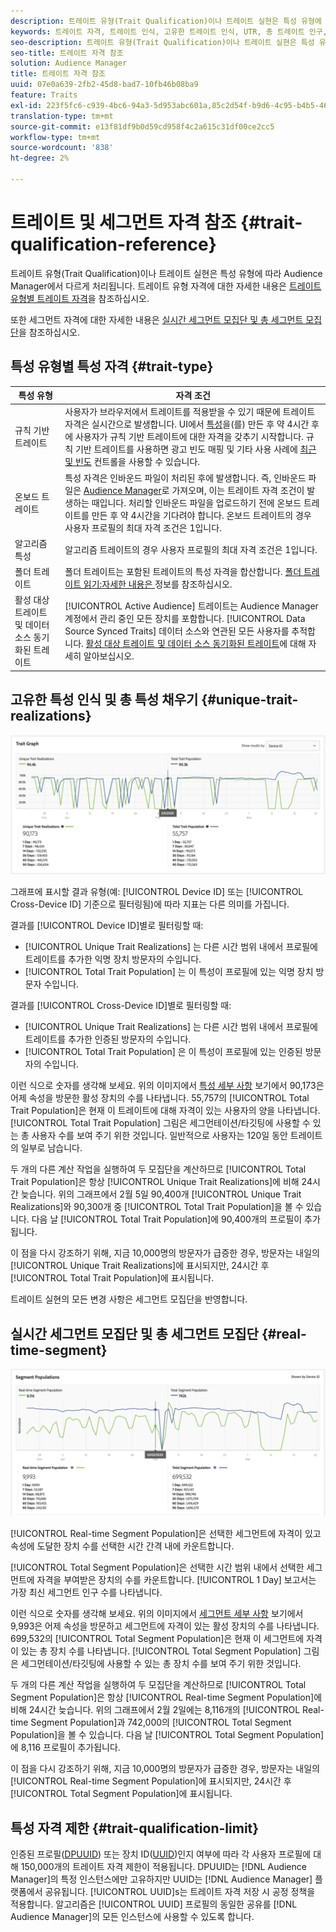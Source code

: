 ```yaml
---
description: 트레이트 유형(Trait Qualification)이나 트레이트 실현은 특성 유형에 따라 Audience Manager에서 다르게 처리됩니다. 트레이트 자격에 대한 자세한 내용은 아래 표를 참조하십시오.
keywords: 트레이트 자격, 트레이트 인식, 고유한 트레이트 인식, UTR, 총 트레이트 인구, TTP
seo-description: 트레이트 유형(Trait Qualification)이나 트레이트 실현은 특성 유형에 따라 Audience Manager에서 다르게 처리됩니다. 트레이트 자격에 대한 자세한 내용은 아래 표를 참조하십시오.
seo-title: 트레이트 자격 참조
solution: Audience Manager
title: 트레이트 자격 참조
uuid: 07e0a639-2fb2-45d8-bad7-10fb46b08ba9
feature: Traits
exl-id: 223f5fc6-c939-4bc6-94a3-5d953abc601a,85c2d54f-b9d6-4c95-b4b5-466119effc2a,85c2d54f-b9d6-4c95-b4b5-466119effc2a,223f5fc6-c939-4bc6-94a3-5d953abc601a
translation-type: tm+mt
source-git-commit: e13f81df9b0d59cd958f4c2a615c31df00ce2cc5
workflow-type: tm+mt
source-wordcount: '838'
ht-degree: 2%

---
```


# 트레이트 및 세그먼트 자격 참조 {#trait-qualification-reference}

트레이트 유형(Trait Qualification)이나 트레이트 실현은 특성 유형에 따라 Audience Manager에서 다르게 처리됩니다. 트레이트 유형 자격에 대한 자세한 내용은 [트레이트 유형별 트레이트 자격](#trait-type)을 참조하십시오.

또한 세그먼트 자격에 대한 자세한 내용은 [실시간 세그먼트 모집단 및 총 세그먼트 모집단](#real-time-segment)을 참조하십시오.



## 특성 유형별 특성 자격 {#trait-type}

| 특성 유형 | 자격 조건 |
|---|---|
| 규칙 기반 트레이트 | 사용자가 브라우저에서 트레이트를 적용받을 수 있기 때문에 트레이트 자격은 실시간으로 발생합니다. UI에서 [특성](create-onboarded-rule-based-traits.md#create-rules-based-or-onboarded-traits)을(를) 만든 후 약 4시간 후에 사용자가 규칙 기반 트레이트에 대한 자격을 갖추기 시작합니다. 규칙 기반 트레이트를 사용하면 광고 빈도 매핑 및 기타 사용 사례에 [최근 및 빈도](../segments/recency-and-frequency.md) 컨트롤을 사용할 수 있습니다. |
| 온보드 트레이트 | 특성 자격은 인바운드 파일이 처리된 후에 발생합니다. 즉, 인바운드 파일은 [Audience Manager](../../faq/faq-inbound-data-ingestion.md)로 가져오며, 이는 트레이트 자격 조건이 발생하는 때입니다. 처리할 인바운드 파일을 업로드하기 전에 온보드 트레이트를 만든 후 약 4시간을 기다려야 합니다. 온보드 트레이트의 경우 사용자 프로필의 최대 자격 조건은 1입니다. |
| 알고리즘 특성 | 알고리즘 트레이트의 경우 사용자 프로필의 최대 자격 조건은 1입니다. |
| 폴더 트레이트 | 폴더 트레이트는 포함된 트레이트의 특성 자격을 합산합니다. [폴더 트레이트 읽기:자세한 내용은 ](about-folder-traits.md) 정보를 참조하십시오. |
| 활성 대상 트레이트 및 데이터 소스 동기화된 트레이트 | [!UICONTROL Active Audience] 트레이트는 Audience Manager 계정에서 관리 중인 모든 장치를 포함합니다. [!UICONTROL Data Source Synced Traits] 데이터 소스와 연관된 모든 사용자를 추적합니다. [활성 대상 트레이트 및 데이터 소스 동기화된 트레이트](client-activity-synced-audience-traits.md)에 대해 자세히 알아보십시오. |

## 고유한 특성 인식 및 총 특성 채우기 {#unique-trait-realizations}

![고유한 특성 인식](assets/trait-graph.png)

그래프에 표시할 결과 유형(예: [!UICONTROL Device ID] 또는 [!UICONTROL Cross-Device ID] 기준으로 필터링됨)에 따라 지표는 다른 의미를 가집니다.

결과를 [!UICONTROL Device ID]별로 필터링할 때:

* [!UICONTROL Unique Trait Realizations] 는 다른 시간 범위 내에서 프로필에 트레이트를 추가한 익명 장치 방문자의 수입니다.
* [!UICONTROL Total Trait Population] 는 이 특성이 프로필에 있는 익명 장치 방문자 수입니다.

결과를 [!UICONTROL Cross-Device ID]별로 필터링할 때:

* [!UICONTROL Unique Trait Realizations] 는 다른 시간 범위 내에서 프로필에 트레이트를 추가한 인증된 방문자의 수입니다.
* [!UICONTROL Total Trait Population] 은 이 특성이 프로필에 있는 인증된 방문자의 수입니다.

이런 식으로 숫자를 생각해 보세요. 위의 이미지에서 [특성 세부 사항](../../features/traits/trait-details-page.md) 보기에서 90,173은 어제 속성을 방문한 활성 장치의 수를 나타냅니다. 55,757의 [!UICONTROL Total Trait Population]은 현재 이 트레이트에 대해 자격이 있는 사용자의 양을 나타냅니다. [!UICONTROL Total Trait Population] 그림은 세그먼테이션/타깃팅에 사용할 수 있는 총 사용자 수를 보여 주기 위한 것입니다. 일반적으로 사용자는 120일 동안 트레이트의 일부로 남습니다.

두 개의 다른 계산 작업을 실행하여 두 모집단을 계산하므로 [!UICONTROL Total Trait Population]은 항상 [!UICONTROL Unique Trait Realizations]에 비해 24시간 늦습니다. 위의 그래프에서 2월 5일 90,400개 [!UICONTROL Unique Trait Realizations]와 90,300개 중 [!UICONTROL Total Trait Population]을 볼 수 있습니다. 다음 날 [!UICONTROL Total Trait Population]에 90,400개의 프로필이 추가됩니다.

이 점을 다시 강조하기 위해, 지금 10,000명의 방문자가 급증한 경우, 방문자는 내일의 [!UICONTROL Unique Trait Realizations]에 표시되지만, 24시간 후 [!UICONTROL Total Trait Population]에 표시됩니다.

트레이트 실현의 모든 변경 사항은 세그먼트 모집단을 반영합니다.

## 실시간 세그먼트 모집단 및 총 세그먼트 모집단 {#real-time-segment}

![고유한 특성 인식](assets/segment-graph.png)

[!UICONTROL Real-time Segment Population]은 선택한 세그먼트에 자격이 있고 속성에 도달한 장치 수를 선택한 시간 간격 내에 카운트합니다.

[!UICONTROL Total Segment Population]은 선택한 시간 범위 내에서 선택한 세그먼트에 자격을 부여받은 장치의 수를 카운트합니다. [!UICONTROL 1 Day] 보고서는 가장 최신 세그먼트 인구 수를 나타냅니다.

이런 식으로 숫자를 생각해 보세요. 위의 이미지에서 [세그먼트 세부 사항](../../features/segments/segment-summary-view.md) 보기에서 9,993은 어제 속성을 방문하고 세그먼트에 자격이 있는 활성 장치의 수를 나타냅니다. 699,532의 [!UICONTROL Total Segment Population]은 현재 이 세그먼트에 자격이 있는 총 장치 수를 나타냅니다. [!UICONTROL Total Segment Population] 그림은 세그먼테이션/타깃팅에 사용할 수 있는 총 장치 수를 보여 주기 위한 것입니다.

두 개의 다른 계산 작업을 실행하여 두 모집단을 계산하므로 [!UICONTROL Total Segment Population]은 항상 [!UICONTROL Real-time Segment Population]에 비해 24시간 늦습니다. 위의 그래프에서 2월 2일에는 8,116개의 [!UICONTROL Real-time Segment Population]과 742,000의 [!UICONTROL Total Segment Population]을 볼 수 있습니다. 다음 날 [!UICONTROL Total Segment Population]에 8,116 프로필이 추가됩니다.

이 점을 다시 강조하기 위해, 지금 10,000명의 방문자가 급증한 경우, 방문자는 내일의 [!UICONTROL Real-time Segment Population]에 표시되지만, 24시간 후 [!UICONTROL Total Segment Population]에 표시됩니다.

## 특성 자격 제한 {#trait-qualification-limit}

인증된 프로필([DPUUID](../../reference/ids-in-aam.md)) 또는 장치 ID([UUID](../../reference/ids-in-aam.md))인지 여부에 따라 각 사용자 프로필에 대해 150,000개의 트레이트 자격 제한이 적용됩니다. DPUUID는 [!DNL Audience Manager]의 특정 인스턴스에만 고유하지만 UUID는 [!DNL Audience Manager] 플랫폼에서 공유됩니다. [!UICONTROL UUID]s는 트레이트 자격 저장 시 공정 정책을 적용합니다. 알고리즘은 [!UICONTROL UUID] 프로필의 동일한 공유를 [!DNL Audience Manager]의 모든 인스턴스에 사용할 수 있도록 합니다.
